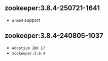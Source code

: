 ## zookeeper:3.8.4-250721-1641

- `arm64` support

## zookeeper:3.8.4-240805-1037

- `Adoptium JDK 17`
- `zookeeper:3.8.4`
